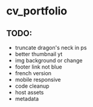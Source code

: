 # cv_portfolio

## TODO:
- truncate dragon's neck in ps
- better thumbnail yt
- img background or change
- footer link not blue
- french version
- mobile responsive
- code cleanup
- host assets
- metadata